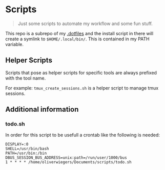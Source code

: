 # Scripts

> Just some scripts to automate my workflow and some fun stuff.

This repo is a subrepo of my
[.dotfiles](https://github.com/oliverwiegers/dotfiles) and the install script
in there will create a symlink to `$HOME/.local/bin/`. This is contained in my
PATH variable.

## Helper Scripts

Scripts that pose as helper scripts for specific tools are always prefixed
with the tool name.

For example: `tmux_create_sessions.sh` is a helper script to manage tmux
sessions.
 
## Additional information

### todo.sh

In order for this script to be usefull a crontab like the following is needed:

```
DISPLAY=:0
SHELL=/usr/bin/bash
PATH=/usr/bin:/bin
DBUS_SESSION_BUS_ADDRESS=unix:path=/run/user/1000/bus
1 * * * * /home/oliverwiegers/Documents/scripts/todo.sh
```
